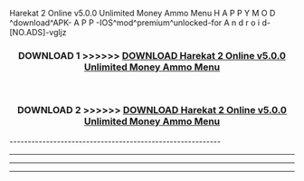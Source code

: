  Harekat 2 Online v5.0.0 Unlimited Money Ammo Menu  H A P P Y M O D ^download^APK- A P P -IOS^mod^premium^unlocked-for A n d r o i d-[NO.ADS]-vgljz



<div align="center">

<h3>DOWNLOAD 1 >>>>>> <a href="https://en-mod.web.app/?en= Harekat 2 Online v5.0.0 Unlimited Money Ammo Menu ">DOWNLOAD Harekat 2 Online v5.0.0 Unlimited Money Ammo Menu  </a></h3><br>

<h3>DOWNLOAD 2 >>>>>> <a href="https://en-mod.web.app/?en= Harekat 2 Online v5.0.0 Unlimited Money Ammo Menu ">DOWNLOAD Harekat 2 Online v5.0.0 Unlimited Money Ammo Menu  </a></h3>

</div>
----------------------------------------------------------

----------------------------------------------------------

----------------------------------------------------------

----------------------------------------------------------



